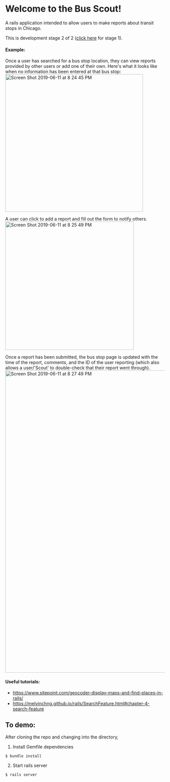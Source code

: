 # Welcome to the Bus Scout!
A rails application intended to allow users to make reports about transit stops in Chicago.

This is development stage 2 of 2 ([click here](https://github.com/itlyons/civtech-transit-app) for stage 1).

#### Example:
Once a user has searched for a bus stop location, they can view reports provided by other users or add one of their own.  Here's what it looks like when no information has been entered at that bus stop:
<img width="435" alt="Screen Shot 2019-06-11 at 8 24 45 PM" src="https://user-images.githubusercontent.com/35736047/59317365-2d011f80-8c88-11e9-912f-4b45e8a8f104.png">

A user can click to add a report and fill out the form to notify others.
<img width="406" alt="Screen Shot 2019-06-11 at 8 25 49 PM" src="https://user-images.githubusercontent.com/35736047/59317426-76ea0580-8c88-11e9-90fe-8e166a250211.png">

Once a report has been submitted, the bus stop page is updated with the time of the report, comments, and the ID of the user reporting (which also allows a user/'Scout' to double-check that their report went through).
<img width="956" alt="Screen Shot 2019-06-11 at 8 27 49 PM" src="https://user-images.githubusercontent.com/35736047/59317446-8d905c80-8c88-11e9-866e-653ed6d9b36e.png">

#### Useful tutorials:
- https://www.sitepoint.com/geocoder-display-maps-and-find-places-in-rails/
- https://melvinchng.github.io/rails/SearchFeature.html#chapter-4-search-feature

## To demo:

After cloning the repo and changing into the directory,
1) Install Gemfile dependencies
```
$ bundle install
```
2) Start rails server
```
$ rails server
```



